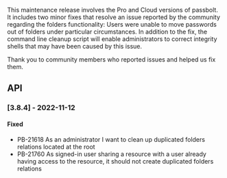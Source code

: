 This maintenance release involves the Pro and Cloud versions of passbolt. It includes two minor fixes that resolve an issue reported by the community regarding the folders functionality: Users were unable to move passwords out of folders under particular circumstances. 
In addition to the fix, the command line cleanup script will enable administrators to correct integrity shells that may have been caused by this issue.

Thank you to community members who reported issues and helped us fix them.

## API
### [3.8.4] - 2022-11-12
#### Fixed
- PB-21618 As an administrator I want to clean up duplicated folders relations located at the root
- PB-21760 As signed-in user sharing a resource with a user already having access to the resource, it should not create duplicated folders relations
